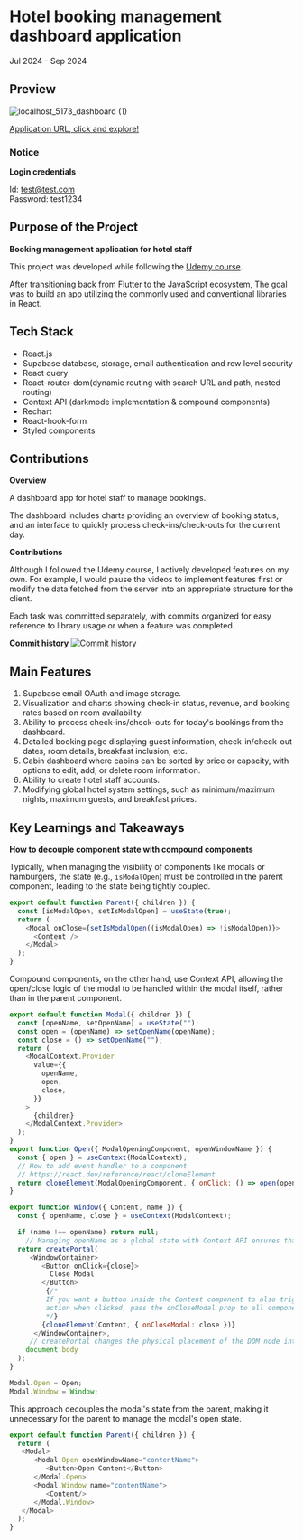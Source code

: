 # Hotel booking management dashboard application

Jul 2024 - Sep 2024  

## Preview

![localhost_5173_dashboard (1)](https://github.com/user-attachments/assets/f3a0a2bb-bb36-4576-b72d-07fef18aa331)


[Application URL, click and explore!](https://hotelbooking-oqevfug02-wontae-chois-projects-63012546.vercel.app)

### Notice

**Login credentials**

Id: test@test.com <br/>
Password: test1234

## Purpose of the Project

**Booking management application for hotel staff**

This project was developed while following the [Udemy course](https://www.udemy.com/course/the-ultimate-react-course). 

After transitioning back from Flutter to the JavaScript ecosystem, The goal was to build an app utilizing the commonly used and conventional libraries in React.

## Tech Stack

- React.js
- Supabase database, storage, email authentication and row level security
- React query
- React-router-dom(dynamic routing with search URL and path, nested routing)
- Context API (darkmode implementation & compound components)
- Rechart
- React-hook-form
- Styled components

## Contributions

**Overview**

A dashboard app for hotel staff to manage bookings.  

The dashboard includes charts providing an overview of booking status, and an interface to quickly process check-ins/check-outs for the current day.

**Contributions**

Although I followed the Udemy course, I actively developed features on my own. For example, I would pause the videos to implement features first or modify the data fetched from the server into an appropriate structure for the client.

Each task was committed separately, with commits organized for easy reference to library usage or when a feature was completed.

**Commit history**
![Commit history](https://github.com/user-attachments/assets/ba7b0d82-1f2c-41b2-93a5-c9b7979a505f)

## Main Features

1. Supabase email OAuth and image storage.
2. Visualization and charts showing check-in status, revenue, and booking rates based on room availability.
3. Ability to process check-ins/check-outs for today's bookings from the dashboard.
4. Detailed booking page displaying guest information, check-in/check-out dates, room details, breakfast inclusion, etc.
5. Cabin dashboard where cabins can be sorted by price or capacity, with options to edit, add, or delete room information.
6. Ability to create hotel staff accounts.
7. Modifying global hotel system settings, such as minimum/maximum nights, maximum guests, and breakfast prices.


## Key Learnings and Takeaways

**How to decouple component state with compound components**

Typically, when managing the visibility of components like modals or hamburgers, the state (e.g., `isModalOpen`) must be controlled in the parent component, leading to the state being tightly coupled.


```js
export default function Parent({ children }) {
  const [isModalOpen, setIsModalOpen] = useState(true);
  return (
    <Modal onClose={setIsModalOpen((isModalOpen) => !isModalOpen)}>
      <Content />
    </Modal>
  );
}
```

Compound components, on the other hand, use Context API, allowing the open/close logic of the modal to be handled within the modal itself, rather than in the parent component.

```js
export default function Modal({ children }) {
  const [openName, setOpenName] = useState("");
  const open = (openName) => setOpenName(openName);
  const close = () => setOpenName("");
  return (
    <ModalContext.Provider
      value={{
        openName,
        open,
        close,
      }}
    >
      {children}
    </ModalContext.Provider>
  );
}
export function Open({ ModalOpeningComponent, openWindowName }) {
  const { open } = useContext(ModalContext);
  // How to add event handler to a component   
  // https://react.dev/reference/react/cloneElement
  return cloneElement(ModalOpeningComponent, { onClick: () => open(openWindowName) });
}

export function Window({ Content, name }) {
  const { openName, close } = useContext(ModalContext);

  if (name !== openName) return null;
    // Managing openName as a global state with Context API ensures that only one modal can be displayed at a time across the entire app.
  return createPortal(
     <WindowContainer>
        <Button onClick={close}>
          Close Modal
        </Button>
         {/*
         If you want a button inside the Content component to also trigger the close 
         action when clicked, pass the onCloseModal prop to all components rendered as Content. Then, simply assign onClick={onCloseModal} to the button you want to trigger the close action.
         */}
        {cloneElement(Content, { onCloseModal: close })}
      </WindowContainer>,
     // createPortal changes the physical placement of the DOM node into the first child of document.body to avoid potential overlay CSS conflicts.
    document.body 
  );
}

Modal.Open = Open;
Modal.Window = Window;
```

This approach decouples the modal's state from the parent, making it unnecessary for the parent to manage the modal's open state.

```js
export default function Parent({ children }) {
  return (
   <Modal>
      <Modal.Open openWindowName="contentName">
         <Button>Open Content</Button>
      </Modal.Open>
      <Modal.Window name="contentName">
         <Content/>
      </Modal.Window>
   </Modal>
  );
}
```